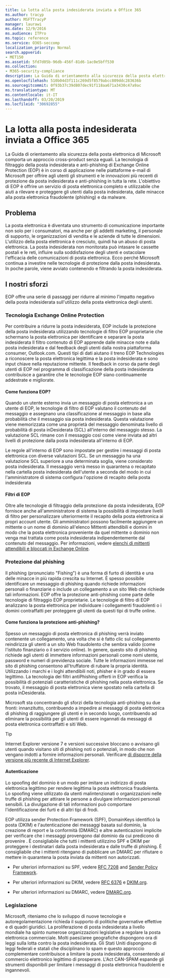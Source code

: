 ```yaml
---
title: La lotta alla posta indesiderata inviata a Office 365
ms.author: tracyp
author: MSFTTracyP
manager: laurawi
ms.date: 12/9/2016
ms.audience: ITPro
ms.topic: reference
ms.service: O365-seccomp
localization_priority: Normal
search.appverid:
- MET150
ms.assetid: 5fd7d05b-96db-456f-81d6-1ac0e5bff530
ms.collection:
- M365-security-compliance
description: La Guida di orientamento alla sicurezza della posta elettronica di Microsoft comporta un approccio cross-product senza eguali. La tecnologia di filtraggio della posta indesiderata e anti-phishing di Exchange Online Protection (EOP) è in corso di applicazione nelle piattaforme e-mail di Microsoft per offrire agli utenti gli strumenti e le innovazioni più recenti di protezione da posta indesiderata e anti-phishing in tutta la rete. L'obiettivo di EOP è offrire un servizio di posta elettronica completo e utilizzabile che aiuti a rilevare e proteggere gli utenti dalla posta indesiderata, dalle minacce alla posta elettronica fraudolente (phishing) e da malware.
ms.openlocfilehash: 510b04d3f111c269d5f8579abcc809ddc283636b
ms.sourcegitcommit: 0f93b37c39d807dec91f118aa671a3430c47a9ac
ms.translationtype: MT
ms.contentlocale: it-IT
ms.lasthandoff: 03/20/2019
ms.locfileid: "30692855"
---
```

# <a name="fighting-junk-email-sent-to-office-365"></a>La lotta alla posta indesiderata inviata a Office 365

La Guida di orientamento alla sicurezza della posta elettronica di Microsoft comporta un approccio cross-product senza eguali. La tecnologia di filtraggio della posta indesiderata e anti-phishing di Exchange Online Protection (EOP) è in corso di applicazione nelle piattaforme e-mail di Microsoft per offrire agli utenti gli strumenti e le innovazioni più recenti di protezione da posta indesiderata e anti-phishing in tutta la rete. L'obiettivo di EOP è offrire un servizio di posta elettronica completo e utilizzabile che aiuti a rilevare e proteggere gli utenti dalla posta indesiderata, dalle minacce alla posta elettronica fraudolente (phishing) e da malware.
  
## <a name="the-challenge"></a>Problema

La posta elettronica è diventata uno strumento di comunicazione importante non solo per i consumatori, ma anche per gli addetti marketing, il personale di supporto, le organizzazioni di vendita e le aziende di tutte le dimensioni. L'utilizzo della posta elettronica è cresciuto, quindi ha un abuso di posta elettronica. La posta indesiderata non monitorata può intasare le cassette postali e le reti, influire sulla soddisfazione degli utenti e ostacolare l'efficacia delle comunicazioni di posta elettronica. Ecco perché Microsoft continua a investire nelle tecnologie di protezione dalla posta indesiderata. In poche parole, viene avviato contenendo e filtrando la posta indesiderata. 
  
## <a name="our-efforts"></a>I nostri sforzi

EOP offre una serie di passaggi per ridurre al minimo l'impatto negativo della posta indesiderata sull'utilizzo della posta elettronica degli utenti.
  
### <a name="exchange-online-protection-technology"></a>Tecnologia Exchange Online Protection

Per contribuire a ridurre la posta indesiderata, EOP include la protezione della posta indesiderata utilizzando tecnologie di filtro EOP proprietarie che schermano la posta elettronica per identificare e separare la posta indesiderata Il filtro contenuto di EOP apprende dalle minacce note e dalla posta indesiderata e dal feedback degli utenti dalla nostra piattaforma consumer, Outlook.com. Questi tipi di dati aiutano il treno EOP Technologies a riconoscere la posta elettronica legittima e la posta indesiderata e sono input chiave nella reputazione mittente. Il feedback in corso da parte degli utenti di EOP nel programma di classificazione della posta indesiderata contribuisce a garantire che le tecnologie EOP siano continuamente addestrate e migliorate.
  
#### <a name="how-does-eop-work"></a>Come funziona EOP?

Quando un utente esterno invia un messaggio di posta elettronica a un utente di EOP, le tecnologie di filtro di EOP valutano il contenuto del messaggio e assegnano una classificazione al messaggio in base alla probabilità che il messaggio sia posta indesiderata. Questa valutazione viene memorizzata come una proprietà del messaggio denominata livello di probabilità di posta inDesiderata (SCL) all'interno del messaggio stesso. La valutazione SCL rimane con il messaggio così come viene inviata ad altri livelli di protezione dalla posta indesiderata all'interno di EOP. 
  
Le regole all'interno di EOP sono impostate per gestire i messaggi di posta elettronica con diverse valutazioni SCL. Se un messaggio ha una valutazione SCL superiore a una determinata soglia, viene considerato posta indesiderata. Il messaggio verrà messo in quarantena o recapitato nella cartella posta indesiderata dell'utente a seconda del modo in cui l'amministratore di sistema configura l'opzione di recapito della posta indesiderata
  
#### <a name="eop-filters"></a>Filtri di EOP

Oltre alle tecnologie di filtraggio della protezione da posta indesiderata, EOP fornisce anche all'amministratore di sistema la possibilità di impostare livelli di filtro per personalizzare ulteriormente il recapito della posta elettronica ai propri account utente. Gli amministratori possono facilmente aggiungere un mittente o un nome di dominio all'elenco Mittenti attendibili e domini in modo che la posta elettronica proveniente da quel mittente o dominio non venga mai trattata come posta indesiderata indipendentemente dal contenuto del messaggio. Per informazioni, vedere [elenchi di mittenti attendibili e bloccati in Exchange Online](safe-sender-and-blocked-sender-lists-faq.md).
  
### <a name="phishing-protection"></a>Protezione dal phishing

Il phishing (pronunciato "Fishing") è una forma di furto di identità e una delle minacce in più rapida crescita su Internet. È spesso possibile identificare un messaggio di phishing quando richiede informazioni personali o finanziarie o include un collegamento a un sito Web che richiede tali informazioni. EOP offre la protezione anti-phishing come parte delle tecnologie di filtraggio EOP proprietarie. Le tecnologie di filtro di EOP analizzano la posta elettronica per individuare i collegamenti fraudolenti o i domini contraffatti per proteggere gli utenti da questi tipi di truffe online.
  
#### <a name="how-does-phishing-protection-work"></a>Come funziona la protezione anti-phishing?

Spesso un messaggio di posta elettronica di phishing verrà inviato contenente un collegamento, una volta che si è fatto clic sul collegamento reindirizza gli utenti a un sito Web fraudolento che sembra valido (come l'istituto finanziario o il servizio online). In genere, questo sito di phishing richiede agli utenti di immettere informazioni personali come nomi utente, password e numeri di previdenza sociale. Tutte le informazioni immesse nel sito di phishing consentono all'truffatore di rubare la propria identità. Utilizzando i marchi e i loghi attendibili noti, phisher è in grado di essere legittimo. La tecnologia dei filtri antiPhishing offerti in EOP verifica la possibilità di potenziali caratteristiche di phishing nella posta elettronica. Se trovato, il messaggio di posta elettronica viene spostato nella cartella di posta inDesiderata.
  
Microsoft sta concentrando gli sforzi della tecnologia anti-phishing su due fronti: innanzitutto, contribuendo a impedire ai messaggi di posta elettronica di phishing di raggiungere gli utenti e in secondo luogo, contribuendo ad eliminare la possibilità per gli utenti di essere ingannati da messaggi di posta elettronica contraffatti e siti Web. 
  
> [!TIP]
> Internet Explorer versione 7 e versioni successive bloccano o avvisano gli utenti quando visitano siti di phishing noti o potenziali, in modo che non vengano indotti a fornire informazioni personali. Verificare [di disporre della versione più recente di Internet Explorer](https://www.microsoft.com/windows/ie/default.mspx). 
  
#### <a name="authentication"></a>Autenticazione

Lo spoofing del dominio è un modo per imitare un indirizzo di posta elettronica legittimo per rendere legittima la posta elettronica fraudolenta. Lo spoofing viene utilizzato da utenti malintenzionati o organizzazioni nelle truffe di phishing per attirare le persone a divulgare informazioni personali sensibili. La divulgazione di tali informazioni può comportare l'identificazione dei furti e di altri tipi di frodi.
  
EOP utilizza sender Protection Framework (SPF), DomainKeys identificò la posta (DKIM) e l'autenticazione dei messaggi basata sul dominio, la creazione di report e la conformità (DMARC) e altre autenticazioni implicite per verificare che i messaggi provengono dal dominio da cui predicono di provenire . È consigliabile che tutti i mittenti utilizzino SPF e DKIM per proteggere i destinatari dalla posta indesiderata e dalle truffe di phishing. È consigliabile che i mittenti ritengano di pubblicare un DMARC per rifiutare o mettere in quarantena la posta inviata da mittenti non autorizzati.
  
- Per ulteriori informazioni su SPF, vedere [RFC 7208](https://tools.ietf.org/html/rfc7208) and [Sender Policy Framework](http://www.openspf.org/).
    
- Per ulteriori informazioni su DKIM, vedere [RFC 6376](https://tools.ietf.org/html/rfc6376) e [DKIM.org](http://dkim.org/).
    
- Per ulteriori informazioni su DMARC, vedere [DMARC.org](https://dmarc.org/).
    
### <a name="legislation"></a>Legislazione

Microsoft, riteniamo che lo sviluppo di nuove tecnologie e autoregolamentazione richieda il supporto di politiche governative effettive e di quadri giuridici. La proliferazione di posta indesiderata a livello mondiale ha spinto numerose organizzazioni legislative a regolare la posta elettronica commerciale. Molti paesi/aree geografiche dispongono ora di leggi sulla lotta contro la posta indesiderata. Gli Stati Uniti dispongono di leggi federali e statali che disciplinano lo spam e questo approccio complementare contribuisce a limitare la posta indesiderata, consentendo al commercio elettronico legittimo di prosperare. L'Act CAN-SPAM espande gli strumenti disponibili per limitare i messaggi di posta elettronica fraudolenti e ingannevoli.
  

